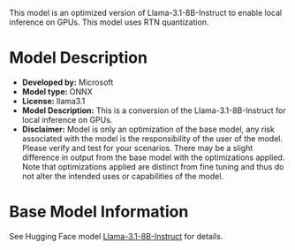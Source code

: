 This model is an optimized version of Llama-3.1-8B-Instruct to enable local inference on GPUs. This model uses RTN quantization.

# Model Description
- **Developed by:** Microsoft
- **Model type:** ONNX
- **License:** llama3.1
- **Model Description:** This is a conversion of the Llama-3.1-8B-Instruct for local inference on GPUs.
- **Disclaimer:** Model is only an optimization of the base model, any risk associated with the model is the responsibility of the user of the model. Please verify and test for your scenarios. There may be a slight difference in output from the base model with the optimizations applied. Note that optimizations applied are distinct from fine tuning and thus do not alter the intended uses or capabilities of the model.

# Base Model Information
See Hugging Face model [Llama-3.1-8B-Instruct](https://huggingface.co/meta-llama/Llama-3.1-8B-Instruct) for details.
